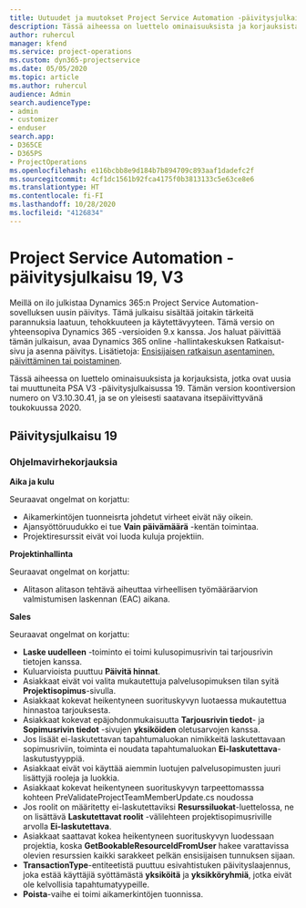 ```yaml
---
title: Uutuudet ja muutokset Project Service Automation -päivitysjulkaisussa 19, V3
description: Tässä aiheessa on luettelo ominaisuuksista ja korjauksista, jotka ovat käytettävissä Project Service Automation -päivitysjulkaisussa 19, V3.
author: ruhercul
manager: kfend
ms.service: project-operations
ms.custom: dyn365-projectservice
ms.date: 05/05/2020
ms.topic: article
ms.author: ruhercul
audience: Admin
search.audienceType:
- admin
- customizer
- enduser
search.app:
- D365CE
- D365PS
- ProjectOperations
ms.openlocfilehash: e116bcbb8e9d184b7b894709c893aaf1dadefc2f
ms.sourcegitcommit: 4cf1dc1561b92fca4175f0b3813133c5e63ce8e6
ms.translationtype: HT
ms.contentlocale: fi-FI
ms.lasthandoff: 10/28/2020
ms.locfileid: "4126834"
---
```

# <a name="project-service-automation-update-release-19-v3"></a>Project Service Automation -päivitysjulkaisu 19, V3

Meillä on ilo julkistaa Dynamics 365:n Project Service Automation-sovelluksen uusin päivitys. Tämä julkaisu sisältää joitakin tärkeitä parannuksia laatuun, tehokkuuteen ja käytettävyyteen. Tämä versio on yhteensopiva Dynamics 365 -versioiden 9.x kanssa. Jos haluat päivittää tämän julkaisun, avaa Dynamics 365 online -hallintakeskuksen Ratkaisut-sivu ja asenna päivitys. Lisätietoja: [Ensisijaisen ratkaisun asentaminen, päivittäminen tai poistaminen](https://docs.microsoft.com/power-platform/admin/install-remove-preferred-solution).

Tässä aiheessa on luettelo ominaisuuksista ja korjauksista, jotka ovat uusia tai muuttuneita PSA V3 -päivitysjulkaisussa 19. Tämän version koontiversion numero on V3.10.30.41, ja se on yleisesti saatavana itsepäivittyvänä toukokuussa 2020.

## <a name="update-release-19"></a>Päivitysjulkaisu 19

### <a name="bug-fixes"></a>Ohjelmavirhekorjauksia

**Aika ja kulu**

Seuraavat ongelmat on korjattu: 

- Aikamerkintöjen tuonneisrta johdetut virheet eivät näy oikein.
- Ajansyöttöruudukko ei tue **Vain päivämäärä** -kentän toimintaa.
- Projektiresurssit eivät voi luoda kuluja projektiin.

**Projektinhallinta**

Seuraavat ongelmat on korjattu: 

-  Alitason alitason tehtävä aiheuttaa virheellisen työmääräarvion valmistumisen laskennan (EAC) aikana.

**Sales**

Seuraavat ongelmat on korjattu: 

- **Laske uudelleen** -toiminto ei toimi kulusopimusrivin tai tarjousrivin tietojen kanssa.
- Kuluarvioista puuttuu **Päivitä hinnat**.
-  Asiakkaat eivät voi valita mukautettuja palvelusopimuksen tilan syitä **Projektisopimus**-sivulla.
- Asiakkaat kokevat heikentyneen suorituskyvyn luotaessa mukautettua hinnastoa tarjouksesta.
- Asiakkaat kokevat epäjohdonmukaisuutta **Tarjousrivin tiedot**- ja **Sopimusrivin tiedot** -sivujen **yksiköiden** oletusarvojen kanssa.
- Jos lisäät ei-laskutettavan tapahtumaluokan nimikkeitä laskutettavaan sopimusriviin, toiminta ei noudata tapahtumaluokan **Ei-laskutettava**-laskutustyyppiä.
- Asiakkaat eivät voi käyttää aiemmin luotujen palvelusopimusten juuri lisättyjä rooleja ja luokkia.
- Asiakkaat kokevat heikentyneen suorituskyvyn tarpeettomasssa kohteen PreValidateProjectTeamMemberUpdate.cs noudossa
- Jos roolit on määritetty ei-laskutettaviksi **Resurssiluokat**-luettelossa, ne on lisättävä **Laskutettavat roolit** -välilehteen projektisopimusriville arvolla **Ei-laskutettava**.
- Asiakkaat saattavat kokea heikentyneen suorituskyvyn luodessaan projektia, koska **GetBookableResourceIdFromUser** hakee varattavissa olevien resurssien kaikki sarakkeet pelkän ensisijaisen tunnuksen sijaan.
- **TransactionType**-entiteetistä puuttuu esivahtistuken päivityslaajennus, joka estää käyttäjiä syöttämästä **yksiköitä** ja **yksikköryhmiä**, jotka eivät ole kelvollisia tapahtumatyypeille.
- **Poista**-vaihe ei toimi aikamerkintöjen tuonnissa.
